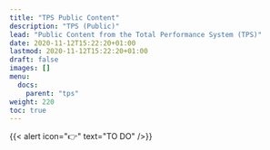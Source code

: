 ```yaml
---
title: "TPS Public Content"
description: "TPS (Public)"
lead: "Public Content from the Total Performance System (TPS)"
date: 2020-11-12T15:22:20+01:00
lastmod: 2020-11-12T15:22:20+01:00
draft: false
images: []
menu:
  docs:
    parent: "tps"
weight: 220
toc: true
---
```


{{< alert icon="👉" text="TO DO" />}}
